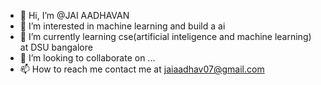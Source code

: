 - 👋 Hi, I’m @JAI AADHAVAN
- 👀 I’m interested in machine learning and build a ai 
- 🌱 I’m currently learning cse(artificial inteligence and machine learning) at DSU bangalore
- 💞️ I’m looking to collaborate on ...
- 📫 How to reach me contact me at jaiaadhav07@gmail.com

<!---
JAIAADHAV/JAIAADHAV is a ✨ special ✨ repository because its `README.md` (this file) appears on your GitHub profile.
You can click the Preview link to take a look at your changes.
--->
